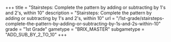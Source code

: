 +++
title = "Stairsteps: Complete the pattern by adding or subtracting by 1's and 2's, within 10"
description = "Stairsteps: Complete the pattern by adding or subtracting by 1's and 2's, within 10"
url = "/1st-grade/stairsteps-complete-the-pattern-by-adding-or-subtracting-by-1s-and-2s-within-10"
grade = "1st Grade"
gametype = "BRIX_MASTER"
subgametype = "ADD_SUB_BY_2_TO_10"
+++